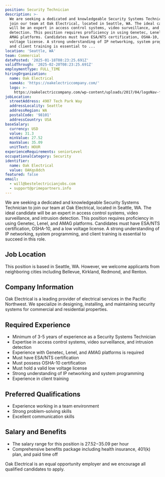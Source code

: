 ```yaml
---
position: Security Technician
description: >-
  We are seeking a dedicated and knowledgeable Security Systems Technician to
  join our team at Oak Electrical, located in Seattle, WA. The ideal candidate
  will be an expert in access control systems, video surveillance, and intrusion
  detection. This position requires proficiency in using Genetec, Lenel, and
  AMAG platforms. Candidates must have ESA/NTS certification, OSHA-10, and a low
  voltage license. A strong understanding of IP networking, system programming,
  and client training is essential to ...
location: 'Seattle, WA'
team: Commercial
datePosted: '2025-01-18T08:23:25.691Z'
validThrough: '2025-02-20T08:23:25.691Z'
employmentType: FULL_TIME
hiringOrganization:
  name: Oak Electrical
  sameAs: 'https://oakelectriccompany.com/'
  logo: >-
    https://oakelectriccompany.com/wp-content/uploads/2017/04/logoNav-for-web.png
jobLocation:
  streetAddress: 4907 Tech Park Way
  addressLocality: Seattle
  addressRegion: WA
  postalCode: '98101'
  addressCountry: USA
baseSalary:
  currency: USD
  value: 31.3
  minValue: 27.52
  maxValue: 35.09
  unitText: HOUR
experienceRequirements: seniorLevel
occupationalCategory: Security
identifier:
  name: Oak Electrical
  value: OAKqs8dch
featured: false
email:
  - will@bestelectricianjobs.com
  - support@primepartners.info
---
```




We are seeking a dedicated and knowledgeable Security Systems Technician to join our team at Oak Electrical, located in Seattle, WA. The ideal candidate will be an expert in access control systems, video surveillance, and intrusion detection. This position requires proficiency in using Genetec, Lenel, and AMAG platforms. Candidates must have ESA/NTS certification, OSHA-10, and a low voltage license. A strong understanding of IP networking, system programming, and client training is essential to succeed in this role.

## Job Location

This position is based in Seattle, WA. However, we welcome applicants from neighboring cities including Bellevue, Kirkland, Redmond, and Renton.

## Company Information

Oak Electrical is a leading provider of electrical services in the Pacific Northwest. We specialize in designing, installing, and maintaining security systems for commercial and residential properties.

## Required Experience

- Minimum of 3-5 years of experience as a Security Systems Technician
- Expertise in access control systems, video surveillance, and intrusion detection
- Experience with Genetec, Lenel, and AMAG platforms is required
- Must have ESA/NTS certification
- Must possess OSHA-10 certification
- Must hold a valid low voltage license
- Strong understanding of IP networking and system programming
- Experience in client training

## Preferred Qualifications

- Experience working in a team environment
- Strong problem-solving skills
- Excellent communication skills

## Salary and Benefits

- The salary range for this position is $27.52-$35.09 per hour
- Comprehensive benefits package including health insurance, 401(k) plan, and paid time off

Oak Electrical is an equal opportunity employer and we encourage all qualified candidates to apply.
